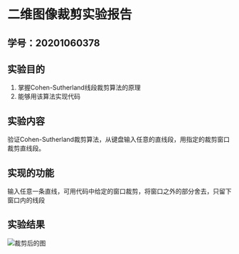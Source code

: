 # 二维图像裁剪实验报告

## 学号：20201060378

## 实验目的
1. 掌握Cohen-Sutherland线段裁剪算法的原理
2. 能够用该算法实现代码

## 实验内容
验证Cohen-Sutherland裁剪算法，从键盘输入任意的直线段，用指定的裁剪窗口裁剪直线段。

## 实现的功能
输入任意一条直线，可用代码中给定的窗口裁剪，将窗口之外的部分舍去，只留下窗口内的线段

## 实验结果
![裁剪后的图]()